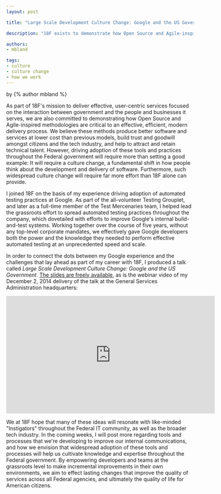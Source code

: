 ```yaml
---
layout: post

title: "Large Scale Development Culture Change: Google and the US Government"

description: "18F exists to demonstrate how Open Source and Agile-inspired methodologies are critical to an effective, efficient, modern delivery process. However, driving adoption of these tools and practices throughout the Federal government will require more than setting a good example. My recent talk at the GSA, available on YouTube, connects the dots between grassroots automated testing adoption at Google and the challenges facing similar culture change across Federal IT development."

authors:
- mbland

tags:
- culture
- culture change
- how we work
---
```

<p class="authors">
  by {% author mbland %}
</p>

As part of 18F's mission to deliver effective, user-centric services focused on the interaction between government and the people and businesses it serves, we are also committed to demonstrating how Open Source and Agile-inspired methodologies are critical to an effective, efficient, modern delivery process. We believe these methods produce better software and services at lower cost than previous models, build trust and goodwill amongst citizens and the tech industry, and help to attract and retain technical talent. However, driving adoption of these tools and practices throughout the Federal government will require more than setting a good example: It will require a culture change, a fundamental shift in how people think about the development and delivery of software. Furthermore, such widespread culture change will require far more effort than 18F alone can provide.

<!-- more -->

I joined 18F on the basis of my experience driving adoption of automated testing practices at Google. As part of the all-volunteer Testing Grouplet, and later as a full-time member of the Test Mercenaries team, I helped lead the grassroots effort to spread automated testing practices throughout the company, which dovetailed with efforts to improve Google's internal build-and-test systems. Working together over the course of five years, without any top-level corporate mandates, we effectively gave Google developers both the power and the knowledge they needed to perform effective automated testing at an unprecedented speed and scale.

In order to connect the dots between my Google experience and the challenges that lay ahead as part of my career with 18F, I produced a talk called _Large Scale Development Culture Change: Google and the US Government_. [The slides are freely available](https://goo.gl/TU2pii), as is the webinar video of my December 2, 2014 delivery of the talk at the General Services Administration headquarters:

<iframe width="560" height="315" src="https://www.youtube.com/embed/CWSLSHljQLM" frameborder="0" allowfullscreen></iframe>

We at 18F hope that many of these ideas will resonate with like-minded "Instigators" throughout the Federal IT community, as well as the broader tech industry. In the coming weeks, I will post more regarding tools and processes that we're developing to improve our internal communications, and how we envision that widespread adoption of these tools and processes will help us cultivate knowledge and expertise throughout the Federal government. By empowering developers and teams at the grassroots level to make incremental improvements in their own environments, we aim to effect lasting changes that improve the quality of services across all Federal agencies, and ultimately the quality of life for American citizens.
